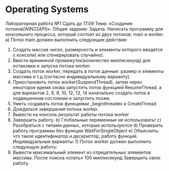 # Operating Systems
Лабораторная работа №1
Сдать до 17.09
Тема: «Создание потоков(WIN32API)».
Общее задание:
Задача. Написать программу для консольного процесса, который состоит из двух
потоков: main и worker.
a) Поток main должен выполнить следующие действия:
1. Создать массив чисел, размерность и элементы которого вводятся с консоли( или
сгенерировать случайно).
2. Ввести временной промежуток(количество миллисекунд) для остановки и запуска потока
worker.
3. Создать поток worker, передать в поток данные: размер и элементы массива и
т.д.(согласно индивидуальному варианту).
4. Приостановить поток worker(SuspendThread), затем через некоторое время снова
запустить поток функцией ResumeThread, а для вариантов 2, 8, 9, 10, 12, 13, 14 изначально
создать поток в подвешенном состоянии и запустить позже.
5. Уметь создавать поток функциями _beginthreadex и CreateThread
6. Дождаться завершения потока worker.
7. Вывести на консоль результат работы потока worker
8. Завершить работу.
b) Глобальные переменные не использовать!
c) Разобраться с типами данных, которые используются
d) Проверить работу программы без функции WaitForSingleObject
e) Объяснить: что такое идентификатор и дескриптор, работу функций.
Индивидуальные варианты:
f) Поток worker должен выполнить следующую работу:
1. Вывести максимальный элемент из отрицательных элементов массива. После поиска «спать»
100 миллисекунд Завершить свою работу.
